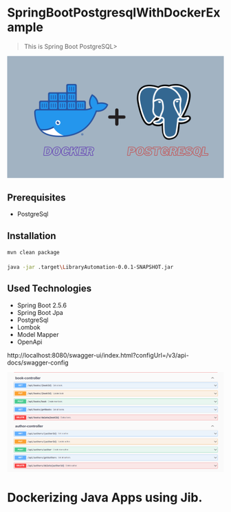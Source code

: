 # SpringBootPostgresqlWithDockerExample

> This is Spring Boot PostgreSQL>

<img src="https://github.com/ElifRana/SpringBootPostgresqlWithDockerExample/blob/master/postgreWithDocker.png"/>
     
## Prerequisites

* PostgreSql

## Installation

```sh
mvn clean package

java -jar .target\LibraryAutomation-0.0.1-SNAPSHOT.jar
```

## Used Technologies

* Spring Boot 2.5.6
* Spring Boot Jpa
* PostgreSql
* Lombok
* Model Mapper
* OpenApi

http://localhost:8080/swagger-ui/index.html?configUrl=/v3/api-docs/swagger-config

<img src="https://github.com/ElifRana/SpringBootPostgresqlWithDockerExample/blob/master/openapi.png"/> 

# Dockerizing Java Apps using Jib.



